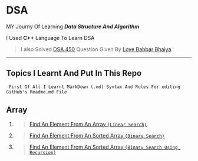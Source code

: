 # DSA
MY Journy Of Learning __*Data Structure And Algorithm*__

  I Used **C++** Language To Learn DSA

> I also Solved [DSA 450](https://drive.google.com/file/d/1FMdN_OCfOI0iAeDlqswCiC2DZzD4nPsb/view) Question Given By [Love Babbar Bhaiya](https://www.youtube.com/channel/UCQHLxxBFrbfdrk1jF0moTpw). 



---


## Topics I Learnt And Put In This Repo

` First Of All I Learnt MarkDown (.md) Syntax And Rules For editing GitHub's Readme.md File`



## Array


  1. > [Find An Element From An Array `(Linear Search)`](https://github.com/RahulKumar-703/Dsa-in-CPP/blob/main/Array/FindElement.cpp) 
  2. > [Find An Element From An Sorted Array `(Binary Search)`](https://github.com/RahulKumar-703/Dsa-in-CPP/blob/main/Array/BinarySearch.cpp)
  3. > [Find An Element From An Sorted Array `(Binary Search Using Recursion)`](https://github.com/RahulKumar-703/Dsa-in-CPP/blob/main/Array/BinarySearchRecursion.cpp)
